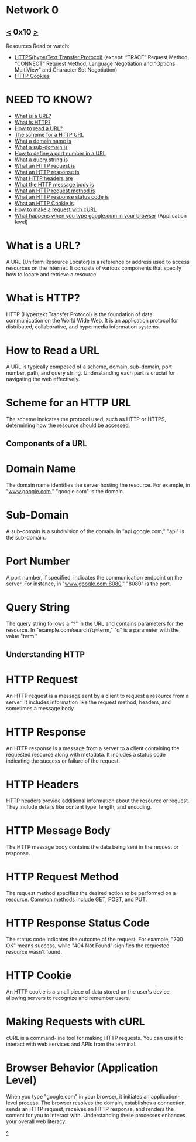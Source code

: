 # Network 0
[<](https://github.com/TheeKingZa/alx-higher_level_programming/tree/master/0x0F-python-object_relational_mapping/README.md) 0x10 [>](https://github.com/TheeKingZa/alx-higher_level_programming/tree/master/0x12-javascript-warm_up/README.md)
---

Resources
Read or watch:
   * [HTTPS(hyperText Transfer Protocol)](https://www3.ntu.edu.sg/home/ehchua/programming/webprogramming/HTTP_Basics.html) (except: “TRACE” Request Method, “CONNECT” Request Method, Language Negotiation and “Options MultiView” and Character Set Negotiation)
   * [HTTP Cookies](https://developer.mozilla.org/en-US/docs/Web/HTTP/Cookies)


# NEED TO KNOW?
  * [What is a URL?](#what-is-a-url)
  * [What is HTTP?](#what-is-http)
  * [How to read a URL?](#how-to-read-a-url)
  * [The scheme for a HTTP URL](#scheme-for-an-http-url)
  * [What a domain name is](#domain-name)
  * [What a sub-domain is](#sub-domain)
  * [How to define a port number in a URL](port-number)
  * [What a query string is](#query-string)
  * [What an HTTP request is](#http-request)
  * [What an HTTP response is](#http-reponse)
  * [What HTTP headers are](#http-header)
  * [What the HTTP message body is](#http-message-body)
  * [What an HTTP request method is](#http-request-method)
  * [What an HTTP response status code is](#http-status-code)
  * [What an HTTP Cookie is](#http-cookie)
  * [How to make a request with cURL](#making-request-with-curl)
  * [What happens when you type google.com in your browser](#browser-behavior) (Application level)

# What is a URL?
A URL (Uniform Resource Locator) is a reference or address used to access resources on the internet. It consists of various components that specify how to locate and retrieve a resource.

# What is HTTP?
HTTP (Hypertext Transfer Protocol) is the foundation of data communication on the World Wide Web. It is an application protocol for distributed, collaborative, and hypermedia information systems.

# How to Read a URL
A URL is typically composed of a scheme, domain, sub-domain, port number, path, and query string. Understanding each part is crucial for navigating the web effectively.

# Scheme for an HTTP URL
The scheme indicates the protocol used, such as HTTP or HTTPS, determining how the resource should be accessed.

## Components of a URL

# Domain Name
The domain name identifies the server hosting the resource. For example, in "www.google.com," "google.com" is the domain.

# Sub-Domain
A sub-domain is a subdivision of the domain. In "api.google.com," "api" is the sub-domain.

# Port Number
A port number, if specified, indicates the communication endpoint on the server. For instance, in "www.google.com:8080," "8080" is the port.

# Query String
The query string follows a "?" in the URL and contains parameters for the resource. In "example.com/search?q=term," "q" is a parameter with the value "term."

## Understanding HTTP

# HTTP Request
An HTTP request is a message sent by a client to request a resource from a server. It includes information like the request method, headers, and sometimes a message body.

# HTTP Response
An HTTP response is a message from a server to a client containing the requested resource along with metadata. It includes a status code indicating the success or failure of the request.

# HTTP Headers
HTTP headers provide additional information about the resource or request. They include details like content type, length, and encoding.

# HTTP Message Body
The HTTP message body contains the data being sent in the request or response.

# HTTP Request Method
The request method specifies the desired action to be performed on a resource. Common methods include GET, POST, and PUT.

# HTTP Response Status Code
The status code indicates the outcome of the request. For example, "200 OK" means success, while "404 Not Found" signifies the requested resource wasn't found.

# HTTP Cookie
An HTTP cookie is a small piece of data stored on the user's device, allowing servers to recognize and remember users.

# Making Requests with cURL
cURL is a command-line tool for making HTTP requests. You can use it to interact with web services and APIs from the terminal.

# Browser Behavior (Application Level)
When you type "google.com" in your browser, it initiates an application-level process. The browser resolves the domain, establishes a connection, sends an HTTP request, receives an HTTP response, and renders the content for you to interact with. Understanding these processes enhances your overall web literacy.

[^](#need-to-know)

